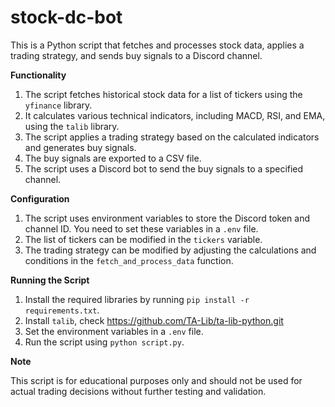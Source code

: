stock-dc-bot
=====

This is a Python script that fetches and processes stock data, applies a trading strategy, and sends buy signals to a Discord channel.

**Functionality**

1. The script fetches historical stock data for a list of tickers using the `yfinance` library.
2. It calculates various technical indicators, including MACD, RSI, and EMA, using the `talib` library.
3. The script applies a trading strategy based on the calculated indicators and generates buy signals.
4. The buy signals are exported to a CSV file.
5. The script uses a Discord bot to send the buy signals to a specified channel.

**Configuration**

1. The script uses environment variables to store the Discord token and channel ID. You need to set these variables in a `.env` file.
2. The list of tickers can be modified in the `tickers` variable.
3. The trading strategy can be modified by adjusting the calculations and conditions in the `fetch_and_process_data` function.

**Running the Script**

1. Install the required libraries by running `pip install -r requirements.txt`.
2. Install `talib`, check https://github.com/TA-Lib/ta-lib-python.git 
3. Set the environment variables in a `.env` file.
4. Run the script using `python script.py`.

**Note**

This script is for educational purposes only and should not be used for actual trading decisions without further testing and validation.
